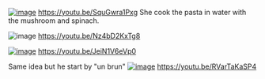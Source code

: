 [![image](https://github.com/EloiStree/2022_06_28_MyCookBook/assets/20149493/980aa2c8-ce2d-498b-8b6f-97872e21d02f)](https://youtu.be/SquGwra1Pxg)
https://youtu.be/SquGwra1Pxg
She cook the pasta in water with the mushroom and spinach.


![image](https://github.com/EloiStree/2022_06_28_MyCookBook/assets/20149493/caaa7f58-8ec0-4e28-8d8b-1552a6b0ed4e)
https://youtu.be/Nz4bD2KxTg8




[![image](https://github.com/EloiStree/2022_06_28_MyCookBook/assets/20149493/d2dc8bc0-ce28-4a0b-ac59-c7f0f21b5ef6)](https://youtu.be/JeiN1V6eVp0)
https://youtu.be/JeiN1V6eVp0



Same idea but he start by "un brun"
[![image](https://github.com/EloiStree/2022_06_28_MyCookBook/assets/20149493/32f66122-0df9-4f92-aab8-6daf00850ba3)](https://youtu.be/RVarTaKaSP4)
https://youtu.be/RVarTaKaSP4
